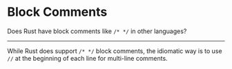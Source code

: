 # Block Comments

Does Rust have block comments like `/* */` in other languages?

---

While Rust does support `/* */` block comments, the idiomatic way is to use `//` at the beginning of each line for multi-line comments.